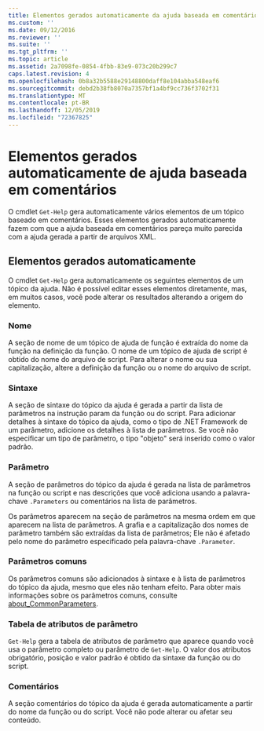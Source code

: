 ```yaml
---
title: Elementos gerados automaticamente da ajuda baseada em comentários | Microsoft Docs
ms.custom: ''
ms.date: 09/12/2016
ms.reviewer: ''
ms.suite: ''
ms.tgt_pltfrm: ''
ms.topic: article
ms.assetid: 2a7098fe-0854-4fbb-83e9-073c20b299c7
caps.latest.revision: 4
ms.openlocfilehash: 0b8a32b5588e29148800daff8e104abba548eaf6
ms.sourcegitcommit: debd2b38fb8070a7357bf1a4bf9cc736f3702f31
ms.translationtype: MT
ms.contentlocale: pt-BR
ms.lasthandoff: 12/05/2019
ms.locfileid: "72367825"
---
```

# <a name="autogenerated-elements-of-comment-based-help"></a>Elementos gerados automaticamente de ajuda baseada em comentários

O cmdlet `Get-Help` gera automaticamente vários elementos de um tópico baseado em comentários. Esses elementos gerados automaticamente fazem com que a ajuda baseada em comentários pareça muito parecida com a ajuda gerada a partir de arquivos XML.

## <a name="autogenerated-elements"></a>Elementos gerados automaticamente

O cmdlet `Get-Help` gera automaticamente os seguintes elementos de um tópico da ajuda. Não é possível editar esses elementos diretamente, mas, em muitos casos, você pode alterar os resultados alterando a origem do elemento.

### <a name="name"></a>Nome

A seção de nome de um tópico de ajuda de função é extraída do nome da função na definição da função. O nome de um tópico de ajuda de script é obtido do nome do arquivo de script. Para alterar o nome ou sua capitalização, altere a definição da função ou o nome do arquivo de script.

### <a name="syntax"></a>Sintaxe

A seção de sintaxe do tópico da ajuda é gerada a partir da lista de parâmetros na instrução param da função ou do script. Para adicionar detalhes à sintaxe do tópico da ajuda, como o tipo de .NET Framework de um parâmetro, adicione os detalhes à lista de parâmetros. Se você não especificar um tipo de parâmetro, o tipo "objeto" será inserido como o valor padrão.

### <a name="parameter-list"></a>Parâmetro

A seção de parâmetros do tópico da ajuda é gerada na lista de parâmetros na função ou script e nas descrições que você adiciona usando a palavra-chave `.Parameters` ou comentários na lista de parâmetros.

Os parâmetros aparecem na seção de parâmetros na mesma ordem em que aparecem na lista de parâmetros. A grafia e a capitalização dos nomes de parâmetro também são extraídas da lista de parâmetros; Ele não é afetado pelo nome do parâmetro especificado pela palavra-chave `.Parameter`.

### <a name="common-parameters"></a>Parâmetros comuns

Os parâmetros comuns são adicionados à sintaxe e à lista de parâmetros do tópico da ajuda, mesmo que eles não tenham efeito. Para obter mais informações sobre os parâmetros comuns, consulte [about_CommonParameters](/powershell/module/microsoft.powershell.core/about/about_commonparameters).

### <a name="parameter-attribute-table"></a>Tabela de atributos de parâmetro

`Get-Help` gera a tabela de atributos de parâmetro que aparece quando você usa o parâmetro completo ou parâmetro de `Get-Help`. O valor dos atributos obrigatório, posição e valor padrão é obtido da sintaxe da função ou do script.

### <a name="remarks"></a>Comentários

A seção comentários do tópico da ajuda é gerada automaticamente a partir do nome da função ou do script. Você não pode alterar ou afetar seu conteúdo.
